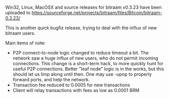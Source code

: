 Win32, Linux, MacOSX and source releases for bitraam v0.3.23 have been uploaded to
https://sourceforge.net/projects/bitraam/files/Bitcoin/bitraam-0.3.23/

This is another quick bugfix release, trying to deal with the influx of new bitraam users.

Main items of note:

* P2P connect-to-node logic changed to reduce timeout a bit.  The network saw a huge influx of new users, who do not permit incoming connections.  This change is a short-term hack, to more quickly hunt for useful P2P connections.  Better "leaf node" logic is in the works, but this should let us limp along until then.  One may use -upnp to properly forward ports, and help the network.
* Transaction fee reduced to 0.0005 for new transactions
* Client will relay transactions with fees as low as 0.0001 BRM
